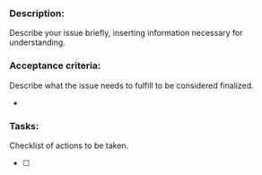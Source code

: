### Description:
Describe your issue briefly, inserting information necessary for understanding.

### Acceptance criteria:
Describe what the issue needs to fulfill to be considered finalized.

- 

### Tasks:
Checklist of actions to be taken.

- [ ]  

